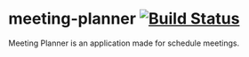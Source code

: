 # meeting-planner [![Build Status](https://travis-ci.org/antojon/meeting-planner.png?branch=master)](https://travis-ci.org/antojon/meeting-planner)

Meeting Planner is an application made for schedule meetings.
